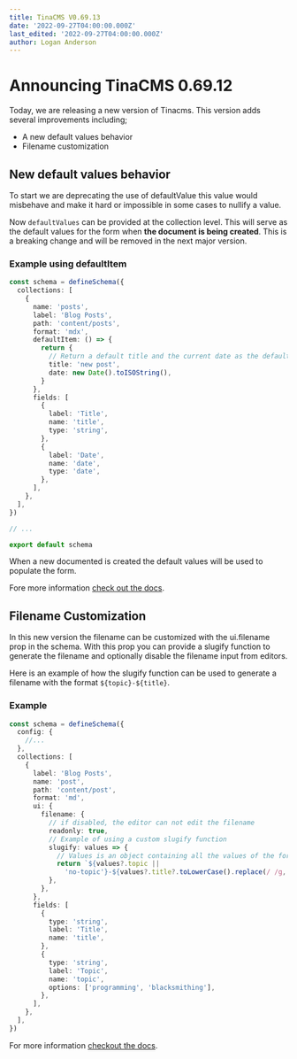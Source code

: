 ```yaml
---
title: TinaCMS V0.69.13
date: '2022-09-27T04:00:00.000Z'
last_edited: '2022-09-27T04:00:00.000Z'
author: Logan Anderson
---
```


# Announcing TinaCMS 0.69.12

Today, we are releasing a new version of Tinacms. This version adds several improvements including;

- A new default values behavior
- Filename customization

## New default values behavior

To start we are deprecating the use of defaultValue this value would misbehave and make it hard or impossible in some cases to nullify a value.

Now `defaultValues` can be provided at the collection level. This will serve as the default values for the form when **the document is being created**. This is a breaking change and will be removed in the next major version.

### Example using defaultItem

```ts
const schema = defineSchema({
  collections: [
    {
      name: 'posts',
      label: 'Blog Posts',
      path: 'content/posts',
      format: 'mdx',
      defaultItem: () => {
        return {
          // Return a default title and the current date as the default date
          title: 'new post',
          date: new Date().toISOString(),
        }
      },
      fields: [
        {
          label: 'Title',
          name: 'title',
          type: 'string',
        },
        {
          label: 'Date',
          name: 'date',
          type: 'date',
        },
      ],
    },
  ],
})

// ...

export default schema
```

When a new documented is created the default values will be used to populate the form.

Fore more information [check out the docs](/docs/reference/collections/#definition 'Collection Docs reference').

## Filename Customization

In this new version the filename can be customized with the ui.filename prop in the schema. With this prop you can provide a slugify function to generate the filename and optionally disable the filename input from editors.

Here is an example of how the slugify function can be used to generate a filename with the format `${topic}-${title}`.

### Example

```typescript
const schema = defineSchema({
  config: {
    //...
  },
  collections: [
    {
      label: 'Blog Posts',
      name: 'post',
      path: 'content/post',
      format: 'md',
      ui: {
        filename: {
          // if disabled, the editor can not edit the filename
          readonly: true,
          // Example of using a custom slugify function
          slugify: values => {
            // Values is an object containing all the values of the form. In this case it is {title?: string, topic?: string}
            return `${values?.topic ||
              'no-topic'}-${values?.title?.toLowerCase().replace(/ /g, '-')}`
          },
        },
      },
      fields: [
        {
          type: 'string',
          label: 'Title',
          name: 'title',
        },
        {
          type: 'string',
          label: 'Topic',
          name: 'topic',
          options: ['programming', 'blacksmithing'],
        },
      ],
    },
  ],
})
```

For more information [checkout the docs](/docs/extending-tina/filename-customization/ 'Docs filename customization').
